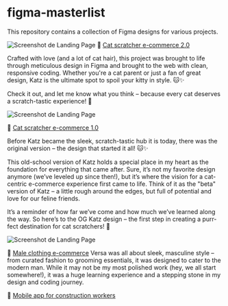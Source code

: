 # figma-masterlist
This repository contains a collection of Figma designs for various projects.

![Screenshot de Landing Page](https://imgur.com/I3tm3x9.png)
📧 [Cat scratcher e-commerce 2.0](https://www.figma.com/design/8u8ErULfYxUYc9QdZf4zIG/KATZ-2025?node-id=0-1&t=A6EbGBioDgaOCzZZ-1)

Crafted with love (and a lot of cat hair), this project was brought to life through meticulous design in Figma and brought to the web with clean, responsive coding. Whether you're a cat parent or just a fan of great design, Katz is the ultimate spot to spoil your kitty in style. 🐱✨

Check it out, and let me know what you think – because every cat deserves a scratch-tastic experience! 🖤



![Screenshot de Landing Page](https://imgur.com/QbXilOD.png)

📧 [Cat scratcher e-commerce 1.0](https://www.figma.com/file/4ZiCIvqxdkD3wbEZyXyrGV/KATZ?type=design&node-id=0%3A1&mode=design&t=22pcPhamRCqXluAL-1)

Before Katz became the sleek, scratch-tastic hub it is today, there was the original version – the design that started it all! 🐱✨

This old-school version of Katz holds a special place in my heart as the foundation for everything that came after. Sure, it’s not my favorite design anymore (we’ve leveled up since then!), but it’s where the vision for a cat-centric e-commerce experience first came to life. Think of it as the "beta" version of Katz – a little rough around the edges, but full of potential and love for our feline friends.

It’s a reminder of how far we’ve come and how much we’ve learned along the way. So here’s to the OG Katz design – the first step in creating a purr-fect destination for cat scratchers! 🖤



![Screenshot de Landing Page](https://imgur.com/fKYQtM8.png)

📧 [Male clothing e-commerce](https://www.figma.com/file/XHBmXmzN0J808Strsn4dvi/VERSA-%2F%2F-LANDING-PG?type=design&mode=design&t=22pcPhamRCqXluAL-1)
Versa was all about sleek, masculine style – from curated fashion to grooming essentials, it was designed to cater to the modern man. While it may not be my most polished work (hey, we all start somewhere!), it was a huge learning experience and a stepping stone in my design and coding journey.

📧 [Mobile app for construction workers](https://www.figma.com/design/d8aJw1BYl7fUZsm1LU0NQ0/TCC---PontoObra?node-id=5-613&t=xVTRG84YBbFDA2N2-1)

